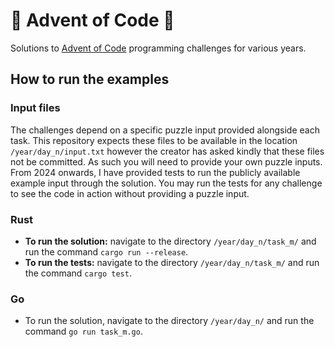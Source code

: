 # 🎄 Advent of Code 🎄

Solutions to [Advent of Code](https://adventofcode.com/) programming challenges for various years.

## How to run the examples
### Input files
The challenges depend on a specific puzzle input provided alongside each task.
This repository expects these files to be available in the location `/year/day_n/input.txt` however the creator has asked kindly that these files not be committed. As such you will need to provide your own puzzle inputs. From 2024 onwards, I have provided tests to run the publicly available example input through the solution. You may run the tests for any challenge to see the code in action without providing a puzzle input.

### Rust
- **To run the solution:** navigate to the directory `/year/day_n/task_m/` and run the command `cargo run --release`.
- **To run the tests:** navigate to the directory `/year/day_n/task_m/` and run the command `cargo test`.

### Go
- To run the solution, navigate to the directory `/year/day_n/` and run the command `go run task_m.go`.
